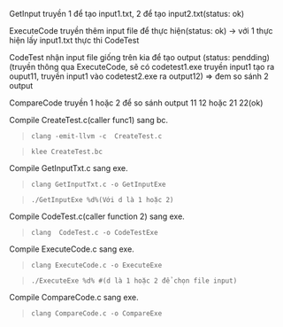 GetInput truyền 1 để tạo input1.txt, 2 để tạo input2.txt(status: ok)

ExecuteCode truyền thêm input file để thực hiện(status: ok) -> với 1 thực hiện lấy input1.txt thực thi CodeTest

CodeTest nhận input file giống trên kia để tạo output (status: pendding)(truyền thông qua ExecuteCode, sẽ có codetest1.exe truyền input1 tạo ra ouput11, truyền input1 vào codetest2.exe ra output12) => đem so sánh 2 output

CompareCode truyền 1 hoặc 2 để so sánh output 11 12 hoặc 21 22(ok)


Compile  CreateTest.c(caller func1) sang bc.
> ```clang -emit-llvm -c  CreateTest.c```

> ```klee CreateTest.bc```
 
Compile GetInputTxt.c sang exe.
> ```clang GetInputTxt.c -o GetInputExe```

> ```./GetInputExe %d%(Với d là 1 hoặc 2)```

Compile CodeTest.c(caller function 2) sang exe.
> ```clang  CodeTest.c -o CodeTestExe```

Compile ExecuteCode.c sang exe.
> ```clang ExecuteCode.c -o ExecuteExe```

> ```./ExecuteExe %d% #(d là 1 hoặc 2 để chọn file input)```

Compile CompareCode.c sang exe.
> ```clang CompareCode.c -o CompareExe```
